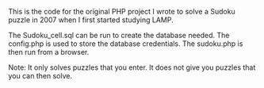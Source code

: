 This is the code for the original PHP project I wrote to solve a Sudoku
puzzle in 2007 when I first started studying LAMP.

The Sudoku_cell.sql can be run to create the database needed.
The config.php is used to store the database credentials.
The sudoku.php is then run from a browser.

Note: It only solves puzzles that you enter.  It does not
give you puzzles that you can then solve.



